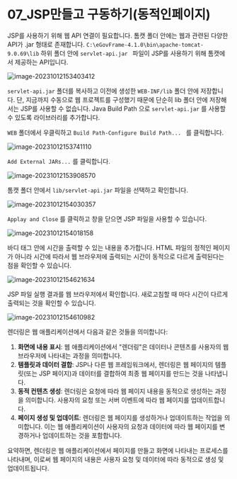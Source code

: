 # 07_JSP만들고 구동하기(동적인페이지)

JSP를 사용하기 위해 웹 API 연결이 필요합니다. 톰캣 폴더 안에는 웹과 관련된 다양한 API가 .jar 형태로 존재합니다.  `C:\eGovFrame-4.1.0\bin\apache-tomcat-9.0.69\lib` 하위 폴더 안에 `servlet-api.jar ` 파일이 JSP를 사용하기 위해 톰캣에서 제공하는 API입니다. 

![image-20231012153403412](C:\Users\piay8\AppData\Roaming\Typora\typora-user-images\image-20231012153403412.png)

`servlet-api.jar` 폴더를 복사하고 이전에 생성한 `WEB-INF/lib` 폴더 안에 저장합니다. 단, 지금까지 수동으로 웹 프로젝트를 구성했기 때문에 단순히 lib 폴더 안에 저장해서는 JSP를 사용할 수 없습니다. Java Build Path 으로 `servlet-api.jar` 를 사용할 수 있도록 라이브러리를 추가합니다.

 `WEB` 폴더에서 우클릭하고 `Build Path-Configure Build Path... ` 를 클릭합니다.

![image-20231012153741110](C:\Users\piay8\AppData\Roaming\Typora\typora-user-images\image-20231012153741110.png)



`Add External JARs...` 를 클릭합니다.

![image-20231012153908570](C:\Users\piay8\AppData\Roaming\Typora\typora-user-images\image-20231012153908570.png)



톰캣 폴더 안에서 `lib/servlet-api.jar` 파일을 선택하고 확인합니다.

![image-20231012154030357](C:\Users\piay8\AppData\Roaming\Typora\typora-user-images\image-20231012154030357.png)



`Applay and Close` 를 클릭하고 창을 닫으면 JSP 파일을 사용할 수 있습니다.

![image-20231012154018158](C:\Users\piay8\AppData\Roaming\Typora\typora-user-images\image-20231012154018158.png)



바디 태그 안에 시간을 출력할 수 있는 내용을 추가합니다. HTML 파일의 정적인 페이지가 아니라 시간에 따라서 웹 브라우저에 출력되는 시간이 동적으로 다르게 출력된다는 점을 확인할 수 있습니다.

![image-20231012154621634](C:\Users\piay8\AppData\Roaming\Typora\typora-user-images\image-20231012154621634.png)



JSP 파일 실행 결과를 웹 브라우저에서 확인합니다. 새로고침할 때 마다 시간이 다르게 출력되는 것을 확인할 수 있습니다.

![image-20231012154610982](C:\Users\piay8\AppData\Roaming\Typora\typora-user-images\image-20231012154610982.png)



렌더링은 웹 애플리케이션에서 다음과 같은 것들을 의미합니다:

1. **화면에 내용 표시**: 웹 애플리케이션에서 "렌더링"은 데이터나 콘텐츠를 사용자의 웹 브라우저에 나타내는 과정을 의미합니다.
2. **템플릿과 데이터 결합**: JSP나 다른 웹 프레임워크에서, 렌더링은 웹 페이지의 템플릿(또는 JSP 페이지)과 데이터를 결합하여 최종 웹 페이지를 만드는 것을 나타냅니다.
3. **동적 컨텐츠 생성**: 렌더링은 요청에 따라 웹 페이지 내용을 동적으로 생성하는 과정을 의미합니다. 사용자의 요청 또는 서버 이벤트에 따라 웹 페이지를 업데이트합니다.
4. **페이지 생성 및 업데이트**: 렌더링은 웹 페이지를 생성하거나 업데이트하는 작업을 의미합니다. 이는 웹 애플리케이션이 사용자의 요청과 데이터에 따라 웹 페이지를 변경하거나 업데이트하는 것을 포함합니다.

요약하면, 렌더링은 웹 애플리케이션에서 페이지를 만들고 화면에 나타내는 프로세스를 나타내며, 이로써 웹 페이지의 내용은 사용자 요청 및 데이터에 따라 동적으로 생성 및 업데이트됩니다.